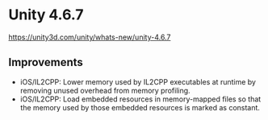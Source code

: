 # Unity 4.6.7
https://unity3d.com/unity/whats-new/unity-4.6.7

## Improvements

<ul>
<li>iOS/IL2CPP: Lower memory used by IL2CPP executables at runtime by removing unused overhead from memory profiling.</li>
<li>iOS/IL2CPP: Load embedded resources in memory-mapped files so that the memory used by those embedded resources is marked as constant.</li>
</ul>
